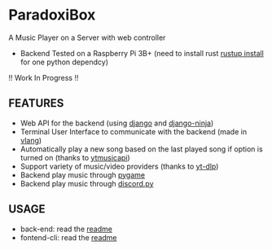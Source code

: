 # ParadoxiBox

A Music Player on a Server with web controller

- Backend Tested on a Raspberry Pi 3B+ (need to install rust [rustup install](https://www.rust-lang.org/tools/install) for one python dependcy)

!! Work In Progress !!

## FEATURES

- Web API for the backend (using [django](https://www.djangoproject.com/) and [django-ninja](https://django-ninja.rest-framework.com/))
- Terminal User Interface to communicate with the backend (made in [vlang](https://www.vlang.io))
- Automatically play a new song based on the last played song if option is turned on (thanks to [ytmusicapi](https://ytmusicapi.readthedocs.io))
- Support variety of music/video providers (thanks to [yt-dlp](https://github.com/yt-dlp/yt-dlp))
- Backend play music through [pygame](https://www.pygame.org/)
- Backend play music through [discord.py](https://discordpy.readthedocs.io/en/latest/)

## USAGE

- back-end: read the [readme](./back/README.md)
- fontend-cli: read the [readme](./front-cli/README.md)
